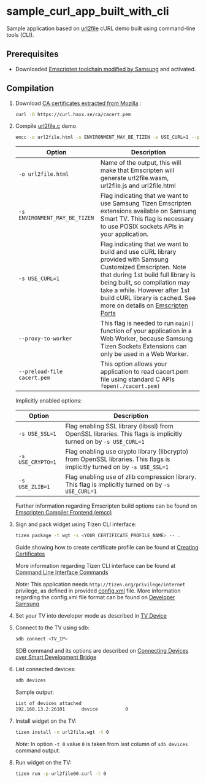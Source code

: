 # sample_curl_app_built_with_cli

Sample application based on
[url2file](https://curl.haxx.se/libcurl/c/url2file.html)
cURL demo built using command-line tools (CLI).

## Prerequisites

- Downloaded [Emscripten toolchain modified by Samsung](https://developer.samsung.com/smarttv/develop/extension-libraries/webassembly/download.html) and activated.

## Compilation

1. Download [CA certificates extracted from Mozilla](https://curl.haxx.se/docs/caextract.html) :

   ```bash
   curl -O https://curl.haxx.se/ca/cacert.pem
   ```

2. Compile [url2file.c](./url2file.c) demo

   ```bash
   emcc -o url2file.html -s ENVIRONMENT_MAY_BE_TIZEN -s USE_CURL=1 --proxy-to-worker --preload-file cacert.pem url2file.c
   ```

   | Option   | Description                                                  |
   | -------- | ------------------------------------------------------------ |
   | `-o url2file.html` | Name of the output, this will make that Emscripten will generate url2file.wasm, url2file.js and url2file.html |
   | `-s ENVIRONMENT_MAY_BE_TIZEN` | Flag indicating that we want to use Samsung Tizen Emscripten extensions available on Samsung Smart TV. This flag is necessary to use POSIX sockets APIs in your application. |
   | `-s USE_CURL=1` | Flag indicating that we want to build and use cURL library provided with Samsung Customized Emscripten. Note that during 1st build full library is being built, so compilation may take a while. However after 1st build cURL library is cached. See more on details on [Emscripten Ports](https://emscripten.org/docs/compiling/Building-Projects.html#emscripten-ports) |
   | `--proxy-to-worker` | This flag is needed to run `main()` function of your application in a Web Worker, because Samsung Tizen Sockets Extensions can only be used in a Web Worker.  |
   | `--preload-file cacert.pem` | This option allows your application to read cacert.pem file using standard C APIs `fopen(./cacert.pem)` |

   Implicitly enabled options:

   | Option   | Description                                                  |
   | -------- | ------------------------------------------------------------ |
   | `-s USE_SSL=1` | Flag enabling SSL library (libssl) from OpenSSL libraries. This flags is implicitly turned on by `-s USE_CURL=1` |
   | `-s USE_CRYPTO=1` | Flag enabling use crypto library (libcrypto) from OpenSSL libraries. This flags is implicitly turned on by `-s USE_SSL=1` |
   | `-s USE_ZLIB=1` | Flag enabling use of zlib compression library. This flag is implicitly turned on by `-s USE_CURL=1` |

   Further information regarding Emscripten build options can be found on
   [Emscripten Compiler Frontend (emcc)](https://emscripten.org/docs/tools_reference/emcc.html#emccdoc)

3. Sign and pack widget using Tizen CLI interface:

   ```bash
   tizen package -t wgt -s <YOUR_CERTIFICATE_PROFILE_NAME> -- .
   ````

   Guide showing how to create certificate profile can be found at [Creating Certificates](https://developer.samsung.com/SmartTV/develop/getting-started/setting-up-sdk/creating-certificates.html)

   More information regarding Tizen CLI interface can be found at [Command Line Interface Commands](https://developer.tizen.org/development/tizen-studio/web-tools/cli)

   *Note:*
   This application needs `http://tizen.org/privilege/internet` privilege, as
   defined in provided [config.xml](./config.xml) file.
   More information regarding the config.xml file format can be found on
   [Developer Samsung](https://developer.tizen.org/ko/development/tizen-studio/web-tools/configuring-your-app/configuration-editor?langredirect=1)

4. Set your TV into developer mode as described in
   [TV Device](https://developer.samsung.com/SmartTV/develop/getting-started/using-sdk/tv-device.html)

5. Connect to the TV using sdb:

   ```bash
   sdb connect <TV_IP>
   ```

   SDB command and its options are described on [Connecting Devices over Smart Development Bridge](https://developer.tizen.org/development/tizen-studio/web-tools/running-and-testing-your-app/sdb)

6. List connected devices:

    ```bash
    sdb devices
    ```

    Sample output:

    ```bash
    List of devices attached
    192.168.13.2:26101      device          0
    ```

7. Install widget on the TV:

    ```bash
    tizen install -n url2file.wgt -t 0
    ```

    *Note:*
    In option `-t 0` value `0` is taken from last column of `sdb devices`
    command output.

8. Run widget on the TV:

   ```bash
   tizen run -p url2file00.curl -t 0
   ```
